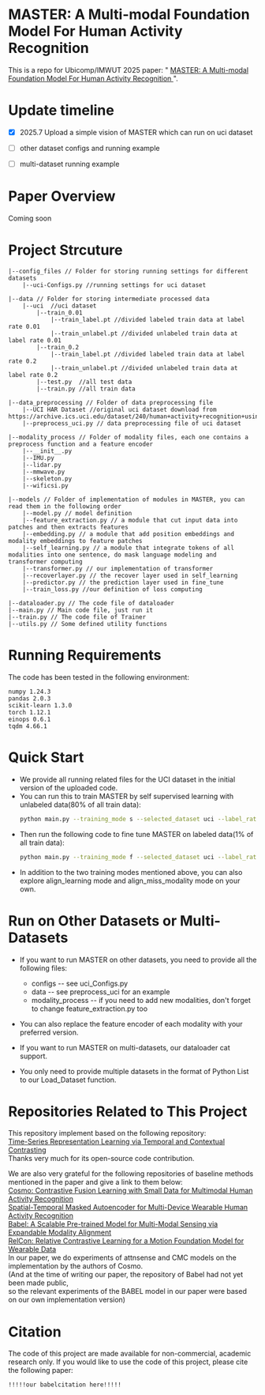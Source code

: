 # MASTER: A Multi-modal Foundation Model For Human Activity Recognition
This is a repo for Ubicomp/IMWUT 2025 paper: " <a href="!!!!!our paper link here!!!!!"> MASTER: A Multi-modal Foundation Model For Human Activity Recognition </a>".

# Update timeline
* [x] 2025.7 Upload a simple vision of MASTER which can run on uci dataset
* [ ] other dataset configs and running example
* [ ] multi-dataset running example


# Paper Overview
Coming soon

# Project Strcuture
```
|--config_files // Folder for storing running settings for different datasets
    |--uci-Configs.py //running settings for uci dataset

|--data // Folder for storing intermediate processed data
    |--uci  //uci dataset
        |--train_0.01
            |--train_label.pt //divided labeled train data at label rate 0.01
            |--train_unlabel.pt //divided unlabeled train data at label rate 0.01
        |--train_0.2
            |--train_label.pt //divided labeled train data at label rate 0.2
            |--train_unlabel.pt //divided unlabeled train data at label rate 0.2
        |--test.py  //all test data
        |--train.py //all train data

|--data_preprocessing // Folder of data preprocessing file
    |--UCI HAR Dataset //original uci dataset download from https://archive.ics.uci.edu/dataset/240/human+activity+recognition+using+smartphones
    |--preprocess_uci.py // data preprocessing file of uci dataset

|--modality_process // Folder of modality files, each one contains a preprocess function and a feature encoder
    |--__init__.py
    |--IMU.py
    |--lidar.py
    |--mmwave.py
    |--skeleton.py
    |--wificsi.py

|--models // Folder of implementation of modules in MASTER, you can read them in the following order
    |--model.py // model definition
    |--feature_extraction.py // a module that cut input data into patches and then extracts features
    |--embedding.py // a module that add position embeddings and modality embeddings to feature patches
    |--self_learning.py // a module that integrate tokens of all modalities into one sentence, do mask language modeling and transformer computing
    |--transformer.py // our implementation of transformer
    |--recoverlayer.py // the recover layer used in self_learning
    |--predictor.py // the prediction layer used in fine_tune
    |--train_loss.py //our definition of loss computing

|--dataloader.py // The code file of dataloader
|--main.py // Main code file, just run it
|--train.py // The code file of Trainer
|--utils.py // Some defined utility functions
```

# Running Requirements
The code has been tested in the following environment:  
```
numpy 1.24.3  
pandas 2.0.3  
scikit-learn 1.3.0  
torch 1.12.1  
einops 0.6.1  
tqdm 4.66.1
```

# Quick Start
* We provide all running related files for the UCI dataset in the initial version of the uploaded code.
* You can run this to train MASTER by self supervised learning with unlabeled data(80% of all train data):
    ```bash
    python main.py --training_mode s --selected_dataset uci --label_rate 0.2 --seed 123 --device cuda --cuda_no 0 --experiment_description test --run_description uci
    ```
* Then run the following code to fine tune MASTER on labeled data(1% of all train data):
    ```bash
    python main.py --training_mode f --selected_dataset uci --label_rate 0.01 --seed 123 --device cuda --cuda_no 0 --experiment_description test --run_description uci
    ```
* In addition to the two training modes mentioned above, you can also explore align_learning mode and align_miss_modality mode on your own.

# Run on Other Datasets or Multi-Datasets
* If you want to run MASTER on other datasets, you need to provide all the following files:
  * configs -- see uci_Configs.py
  * data -- see preprocess_uci for an example
  * modality_process -- if you need to add new modalities, don't forget to change feature_extraction.py too
* You can also replace the feature encoder of each modality with your preferred version.


* If you want to run MASTER on multi-datasets, our dataloader cat support. 
* You only need to provide multiple datasets in the format of Python List to our Load_Dataset function.

# Repositories Related to This Project
This repository implement based on the following repository:  
<a href="https://github.com/emadeldeen24/TS-TCC">Time-Series Representation Learning via Temporal and Contextual Contrasting</a>  
Thanks very much for its open-source code contribution.

We are also very grateful for the following repositories of baseline methods mentioned in the paper and give a link to them below:  
<a href="https://github.com/xmouyang/Cosmo"> Cosmo: Contrastive Fusion Learning with Small Data for Multimodal Human Activity Recognition</a>  
<a href="https://github.com/wdkhuans/STMAE"> Spatial-Temporal Masked Autoencoder for Multi-Device Wearable Human Activity Recognition</a>  
<a href="https://github.com/I-ESC/Project-Babel"> Babel: A Scalable Pre-trained Model for Multi-Modal Sensing via Expandable Modality Alignment</a>   
<a href="https://github.com/maxxu05/relcon"> RelCon: Relative Contrastive Learning for a Motion Foundation Model for Wearable Data</a>  
In our paper, we do experiments of attnsense and CMC models on the implementation by the authors of Cosmo.  
(And at the time of writing our paper, the repository of Babel had not yet been made public,  
so the relevant experiments of the BABEL model in our paper were based on our own implementation version)

# Citation
The code of this project are made available for non-commercial, academic research only. If you would like to use the code of this project, please cite the following paper:
```
!!!!!our babelcitation here!!!!!
```
    
